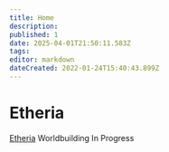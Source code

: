 ```yaml
---
title: Home
description: 
published: 1
date: 2025-04-01T21:50:11.583Z
tags: 
editor: markdown
dateCreated: 2022-01-24T15:40:43.899Z
---
```


# Etheria
[Etheria](/etheria)
Worldbuilding In Progress
